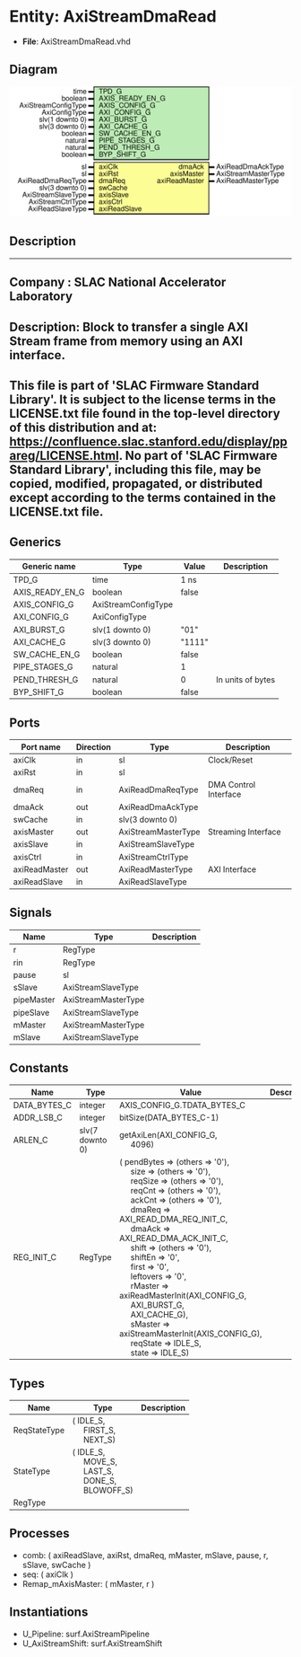 # Entity: AxiStreamDmaRead

- **File**: AxiStreamDmaRead.vhd
## Diagram

![Diagram](AxiStreamDmaRead.svg "Diagram")
## Description

-----------------------------------------------------------------------------
 Company    : SLAC National Accelerator Laboratory
-----------------------------------------------------------------------------
 Description:
 Block to transfer a single AXI Stream frame from memory using an AXI
 interface.
-----------------------------------------------------------------------------
 This file is part of 'SLAC Firmware Standard Library'.
 It is subject to the license terms in the LICENSE.txt file found in the
 top-level directory of this distribution and at:
    https://confluence.slac.stanford.edu/display/ppareg/LICENSE.html.
 No part of 'SLAC Firmware Standard Library', including this file,
 may be copied, modified, propagated, or distributed except according to
 the terms contained in the LICENSE.txt file.
-----------------------------------------------------------------------------
## Generics

| Generic name    | Type                | Value  | Description        |
| --------------- | ------------------- | ------ | ------------------ |
| TPD_G           | time                | 1 ns   |                    |
| AXIS_READY_EN_G | boolean             | false  |                    |
| AXIS_CONFIG_G   | AxiStreamConfigType |        |                    |
| AXI_CONFIG_G    | AxiConfigType       |        |                    |
| AXI_BURST_G     | slv(1 downto 0)     | "01"   |                    |
| AXI_CACHE_G     | slv(3 downto 0)     | "1111" |                    |
| SW_CACHE_EN_G   | boolean             | false  |                    |
| PIPE_STAGES_G   | natural             | 1      |                    |
| PEND_THRESH_G   | natural             | 0      |  In units of bytes |
| BYP_SHIFT_G     | boolean             | false  |                    |
## Ports

| Port name     | Direction | Type                | Description           |
| ------------- | --------- | ------------------- | --------------------- |
| axiClk        | in        | sl                  | Clock/Reset           |
| axiRst        | in        | sl                  |                       |
| dmaReq        | in        | AxiReadDmaReqType   | DMA Control Interface |
| dmaAck        | out       | AxiReadDmaAckType   |                       |
| swCache       | in        | slv(3 downto 0)     |                       |
| axisMaster    | out       | AxiStreamMasterType | Streaming Interface   |
| axisSlave     | in        | AxiStreamSlaveType  |                       |
| axisCtrl      | in        | AxiStreamCtrlType   |                       |
| axiReadMaster | out       | AxiReadMasterType   | AXI Interface         |
| axiReadSlave  | in        | AxiReadSlaveType    |                       |
## Signals

| Name       | Type                | Description |
| ---------- | ------------------- | ----------- |
| r          | RegType             |             |
| rin        | RegType             |             |
| pause      | sl                  |             |
| sSlave     | AxiStreamSlaveType  |             |
| pipeMaster | AxiStreamMasterType |             |
| pipeSlave  | AxiStreamSlaveType  |             |
| mMaster    | AxiStreamMasterType |             |
| mSlave     | AxiStreamSlaveType  |             |
## Constants

| Name         | Type            | Value                                                                                                                                                                                                                                                                                                                                                                                                                                                                                                                                                                                                                                                                                                                                                                                                                                                                                                                                                                                                                                                                                                                                                                                 | Description |
| ------------ | --------------- | ------------------------------------------------------------------------------------------------------------------------------------------------------------------------------------------------------------------------------------------------------------------------------------------------------------------------------------------------------------------------------------------------------------------------------------------------------------------------------------------------------------------------------------------------------------------------------------------------------------------------------------------------------------------------------------------------------------------------------------------------------------------------------------------------------------------------------------------------------------------------------------------------------------------------------------------------------------------------------------------------------------------------------------------------------------------------------------------------------------------------------------------------------------------------------------- | ----------- |
| DATA_BYTES_C | integer         |  AXIS_CONFIG_G.TDATA_BYTES_C                                                                                                                                                                                                                                                                                                                                                                                                                                                                                                                                                                                                                                                                                                                                                                                                                                                                                                                                                                                                                                                                                                                                                          |             |
| ADDR_LSB_C   | integer         |  bitSize(DATA_BYTES_C-1)                                                                                                                                                                                                                                                                                                                                                                                                                                                                                                                                                                                                                                                                                                                                                                                                                                                                                                                                                                                                                                                                                                                                                              |             |
| ARLEN_C      | slv(7 downto 0) |  getAxiLen(AXI_CONFIG_G,<br><span style="padding-left:20px"> 4096)                                                                                                                                                                                                                                                                                                                                                                                                                                                                                                                                                                                                                                                                                                                                                                                                                                                                                                                                                                                                                                                                                                                    |             |
| REG_INIT_C   | RegType         |  (       pendBytes => (others => '0'),<br><span style="padding-left:20px">       size      => (others => '0'),<br><span style="padding-left:20px">       reqSize   => (others => '0'),<br><span style="padding-left:20px">       reqCnt    => (others => '0'),<br><span style="padding-left:20px">       ackCnt    => (others => '0'),<br><span style="padding-left:20px">       dmaReq    => AXI_READ_DMA_REQ_INIT_C,<br><span style="padding-left:20px">       dmaAck    => AXI_READ_DMA_ACK_INIT_C,<br><span style="padding-left:20px">       shift     => (others => '0'),<br><span style="padding-left:20px">       shiftEn   => '0',<br><span style="padding-left:20px">       first     => '0',<br><span style="padding-left:20px">       leftovers => '0',<br><span style="padding-left:20px">       rMaster   => axiReadMasterInit(AXI_CONFIG_G,<br><span style="padding-left:20px"> AXI_BURST_G,<br><span style="padding-left:20px"> AXI_CACHE_G),<br><span style="padding-left:20px">       sMaster   => axiStreamMasterInit(AXIS_CONFIG_G),<br><span style="padding-left:20px">       reqState  => IDLE_S,<br><span style="padding-left:20px">       state     => IDLE_S) |             |
## Types

| Name         | Type                                                                                                                                                                                          | Description |
| ------------ | --------------------------------------------------------------------------------------------------------------------------------------------------------------------------------------------- | ----------- |
| ReqStateType | ( IDLE_S,<br><span style="padding-left:20px"> FIRST_S,<br><span style="padding-left:20px"> NEXT_S)                                                                                            |             |
| StateType    | ( IDLE_S,<br><span style="padding-left:20px"> MOVE_S,<br><span style="padding-left:20px"> LAST_S,<br><span style="padding-left:20px"> DONE_S,<br><span style="padding-left:20px"> BLOWOFF_S)  |             |
| RegType      |                                                                                                                                                                                               |             |
## Processes
- comb: ( axiReadSlave, axiRst, dmaReq, mMaster, mSlave, pause, r,
                   sSlave, swCache )
- seq: ( axiClk )
- Remap_mAxisMaster: ( mMaster, r )
## Instantiations

- U_Pipeline: surf.AxiStreamPipeline
- U_AxiStreamShift: surf.AxiStreamShift
